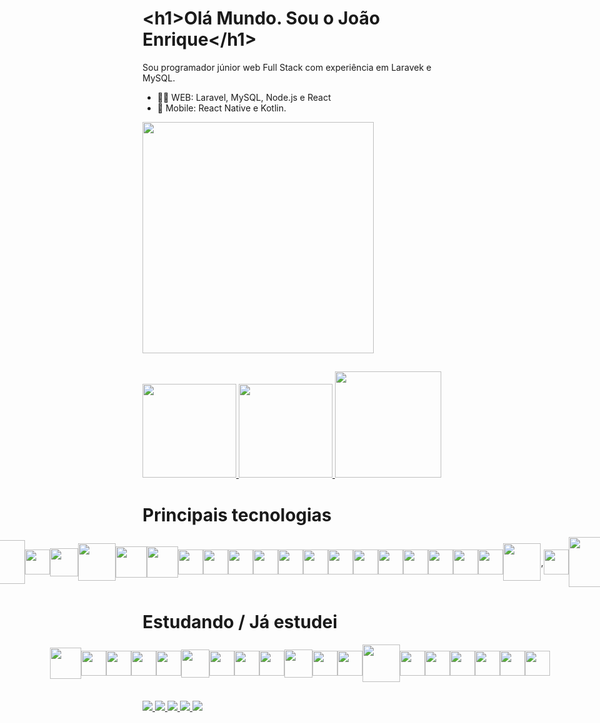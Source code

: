 <!-- /texto -->
<h1 translate="no"><<!-- -->h1>Olá Mundo. Sou o João Enrique<<!-- -->/h1></h1>
Sou programador júnior web Full Stack com experiência em Laravek e MySQL. 

- 👨‍💻 WEB: Laravel, MySQL, Node.js e React
- 🤖 Mobile: React Native e Kotlin.


<img height="370" src="https://github.com/JoaoEnrique13/JoaoEnrique13/assets/99426704/73e201aa-2cea-42da-8173-b64349de6e99"/>


 ##
 <!-- /Commits --> 
<div aling="center">
  <a href="https://www.linkedin.com/in/joãoenrique">
    <img height="150em" src="https://github-readme-stats.vercel.app/api?username=JoaoEnrique&layout=compact&show_icons=true&theme=Gradiente&v=2"/> <!-- /Commits --> 
    <img height="150em" src="https://github-readme-stats.vercel.app/api/top-langs/?username=JoaoEnrique&layout=compact&v=2"/> <!-- /Linguagens --> 
    <img height="170em" src="https://user-images.githubusercontent.com/87030375/138008978-8857d41f-074f-4816-bf41-2178ae9c2327.png"/>
  </a>
</div>

# Principais tecnologias
<div style="display: flex; justify-content: center; align-items: center;"><br>
    <img src="https://cdn.jsdelivr.net/gh/devicons/devicon@latest/icons/laravel/laravel-original-wordmark.svg"  height="70" /> <!--laravel-->
    <img src="https://cdn.jsdelivr.net/gh/devicons/devicon@latest/icons/composer/composer-original.svg"  height="40" /> <!--composer-->
    <img src="https://cdn.jsdelivr.net/gh/devicons/devicon/icons/php/php-original.svg" height="45"/><!-- php -->
    <img src="https://cdn.jsdelivr.net/gh/devicons/devicon/icons/mysql/mysql-original-wordmark.svg"  height="60"/><!--mysql-->
    <img src="https://cdn.jsdelivr.net/gh/devicons/devicon@latest/icons/firebase/firebase-original-wordmark.svg" height="50"/> <!--node-->
    <img src="https://cdn.jsdelivr.net/gh/devicons/devicon@latest/icons/express/express-original-wordmark.svg"  height="50"/> <!--express -->
    <img src="https://cdn.jsdelivr.net/gh/devicons/devicon@latest/icons/nodejs/nodejs-original.svg" height="40"/> <!--firestore-->
    <img src="https://cdn.jsdelivr.net/gh/devicons/devicon@latest/icons/unifiedmodelinglanguage/unifiedmodelinglanguage-original.svg" height="40"/> <!-- uml -->
    <img src="https://cdn.jsdelivr.net/gh/devicons/devicon/icons/git/git-plain.svg" height="40"/><!--Git-->
    <img src="https://cdn.jsdelivr.net/gh/devicons/devicon/icons/github/github-original.svg" height="40"/><!--github-->
    <img src="https://cdn.jsdelivr.net/gh/devicons/devicon/icons/html5/html5-original.svg" height="40"/><!--html5-->
    <img src="https://cdn.jsdelivr.net/gh/devicons/devicon/icons/css3/css3-original.svg" height="40"/><!--css3-->
    <img src="https://cdn.jsdelivr.net/gh/devicons/devicon/icons/javascript/javascript-original.svg" height="40"/><!--javascript-->
    <img src="https://cdn.jsdelivr.net/gh/devicons/devicon@latest/icons/bootstrap/bootstrap-original-wordmark.svg" height="40" /><!--bootstrap-->
    <img src="https://cdn.jsdelivr.net/gh/devicons/devicon@latest/icons/arduino/arduino-original-wordmark.svg" height="40" /><!--arduino-->
    <img src="https://cdn.jsdelivr.net/gh/devicons/devicon/icons/vscode/vscode-original.svg" height="40"/><!--vscode-->
    <img src="https://cdn.jsdelivr.net/gh/devicons/devicon/icons/windows8/windows8-original.svg" height="40"/><!--Windows-->
    <img src="https://cdn.jsdelivr.net/gh/devicons/devicon/icons/canva/canva-original.svg" height="40"/><!--canva-->
    <img src="https://cdn.jsdelivr.net/gh/devicons/devicon/icons/gimp/gimp-original.svg" height="40"/><!--gimp-->
    <img src="https://cdn.jsdelivr.net/gh/devicons/devicon/icons/trello/trello-plain-wordmark.svg" height="60"/>,<!--Trello-->
    <img src="https://cdn.jsdelivr.net/gh/devicons/devicon@latest/icons/filezilla/filezilla-original.svg" height="40" /> <!--filezilla-->
    <img src="https://cdn.jsdelivr.net/gh/devicons/devicon@latest/icons/insomnia/insomnia-original-wordmark.svg" height="80"/> <!-- insimnia -->
          
<!--Site com os icones: https://devicon.dev/ -->
 </div>
 
# Estudando / Já estudei
<div style="display: flex; justify-content: center; align-items: center;"><br>
    <img src="https://cdn.jsdelivr.net/gh/devicons/devicon@latest/icons/docker/docker-original-wordmark.svg"  height="50"/><!-- Docker -->
    <img src="https://cdn.jsdelivr.net/gh/devicons/devicon@latest/icons/c/c-original.svg" height="40"/> <!-- c -->
    <img src="https://cdn.jsdelivr.net/gh/devicons/devicon@latest/icons/csharp/csharp-original.svg" height="40"/><!-- c# -->
    <img src="https://cdn.jsdelivr.net/gh/devicons/devicon@latest/icons/cplusplus/cplusplus-original.svg" height="40"/><!--C++-->
    <img src="https://cdn.jsdelivr.net/gh/devicons/devicon/icons/java/java-original.svg" height="40"/><!--java-->
    <img src="https://user-images.githubusercontent.com/87030375/176893095-60d28d3e-9199-4d44-a18a-0cf82232c422.svg" height="45"/><!--  NetBeans -->
    <img src="https://cdn.jsdelivr.net/gh/devicons/devicon/icons/python/python-original.svg" height="40"/><!--python-->
    <img src="https://cdn.jsdelivr.net/gh/devicons/devicon@latest/icons/junit/junit-original.svg" height="40" /> <!-- junit -->
    <img src="https://cdn.jsdelivr.net/gh/devicons/devicon@latest/icons/android/android-plain-wordmark.svg" height="40" /><!--Android-->
    <img src="https://cdn.jsdelivr.net/gh/devicons/devicon/icons/androidstudio/androidstudio-original.svg" height="45"/><!--Android Studio -->
    <img src="https://cdn.jsdelivr.net/gh/devicons/devicon/icons/kotlin/kotlin-original.svg" height="40"/><!--Kotlin-->
    <img src="https://cdn.jsdelivr.net/gh/devicons/devicon/icons/wordpress/wordpress-plain.svg" height="40"/><!--wordpress-->
    <img src="https://cdn.jsdelivr.net/gh/devicons/devicon/icons/unity/unity-original-wordmark.svg" height="60"/><!--Unity-->
    <img src="https://cdn.jsdelivr.net/gh/devicons/devicon@latest/icons/react/react-original-wordmark.svg" height="40"/><!-- react-->
    <img src="https://cdn.jsdelivr.net/gh/devicons/devicon@latest/icons/sequelize/sequelize-original.svg" height="40"/>
    <img src="https://cdn.jsdelivr.net/gh/devicons/devicon@latest/icons/vuejs/vuejs-original-wordmark.svg" height="40"/>
    <img src="https://cdn.jsdelivr.net/gh/devicons/devicon@latest/icons/linux/linux-original.svg" height="40" /> <!-- linux -->
    <img src="https://cdn.jsdelivr.net/gh/devicons/devicon@latest/icons/postgresql/postgresql-original-wordmark.svg" height="40" /> <!-- postgree -->
    <img src="https://cdn.jsdelivr.net/gh/devicons/devicon@latest/icons/typescript/typescript-original.svg" height="40"/>



          
          
<!--Site com os icones: https://devicon.dev/ -->
 </div>
 
 ##
<!-- BOTÕES  -->
 <div> 
  <a href="https://joaoenrique.github.io/" target="_BLANK">
   <img src="https://img.shields.io/badge/Portifolio-100000?style=for-the-badge&logo=as&logoColor=white" target="_blank"><!-- github  -->
  </a> 
  <a href="https://www.instagram.com/joao_enrique13" target="_blank">
   <img src="https://img.shields.io/badge/-Instagram-%23E4405F?style=for-the-badge&logo=instagram&logoColor=white" target="_blank"><!-- instagram  -->
  </a>
  <a href = "mailto:contatojebsantosalves@gmail.com">
   <img src="https://img.shields.io/badge/-Gmail-%23333?style=for-the-badge&logo=gmail&logoColor=white" target="_blank"><!-- gmail  -->
  </a>
  <a href="https://www.linkedin.com/in/joãoenrique" target="_blank">
   <img src="https://img.shields.io/badge/-LinkedIn-%230077B5?style=for-the-badge&logo=linkedin&logoColor=white" target="_blank"><!-- linkedin  -->
  </a> 
  <a href="https://discord.com/channels/joaoenrique" target="_blank">
   <img src="https://img.shields.io/badge/Discord-7289DA?style=for-the-badge&logo=discord&logoColor=white" target="_blank"><!-- discord  -->
  </a>
  <!--
  ![Snake animation](https://github.com/JoaoEnrique/JoaoEnrique/blob/output/github-contribution-grid-snake.svg?v=3)
 	-->
</div>
